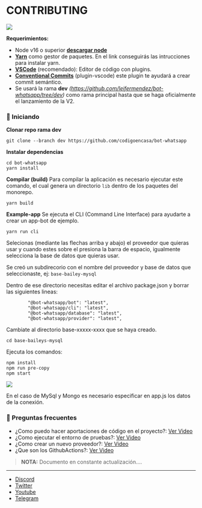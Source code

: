 # CONTRIBUTING

![](https://i.giphy.com/media/ntMt6TvalpstTIx7Ak/giphy.webp)

__Requerimientos:__
- Node v16 o superior __[descargar node](https://nodejs.org/es/download/)__
- __[Yarn](https://classic.yarnpkg.com/lang/en/docs/install/#windows-stable)__ como gestor de paquetes. En el link conseguirás las intrucciones para instalar yarn.
- __[VSCode](https://code.visualstudio.com/download)__ (recomendado): Editor de código con plugins.
- __[Conventional Commits](https://marketplace.visualstudio.com/items?itemName=vivaxy.vscode-conventional-commits&ssr=false#overview)__ (plugin-vscode) este plugin te ayudará a crear commit semántico.
- Se usará la rama __dev__ *(https://github.com/leifermendez/bot-whatsapp/tree/dev)* como rama principal hasta que se haga oficialmente el lanzamiento de la V2.

### 🚀 Iniciando

__Clonar repo rama dev__
```
git clone --branch dev https://github.com/codigoencasa/bot-whatsapp
```
__Instalar dependencias__
``` 
cd bot-whatsapp
yarn install
```

__Compilar (build)__
Para compilar la aplicación es necesario ejecutar este comando, el cual genera un directorio `lib` dentro de los paquetes del monorepo.

```
yarn build
```

__Example-app__
Se ejecuta el CLI (Command Line Interface) para ayudarte a crear un app-bot de ejemplo.
```
yarn run cli
```

Selecionas (mediante las flechas arriba y abajo) el proveedor que quieras usar y cuando estes sobre el presiona la barra de espacio, igualmente selecciona la base de datos que quieras usar.

Se creó un subdirecorio con el nombre del proveedor y base de datos que seleccionaste, ej: `base-bailey-mysql`

Dentro de ese directorio necesitas editar el archivo package.json y borrar las siguientes lineas:
```
        "@bot-whatsapp/bot": "latest",
        "@bot-whatsapp/cli": "latest",
        "@bot-whatsapp/database": "latest",
        "@bot-whatsapp/provider": "latest",
```

Cambiate al directorio base-xxxxx-xxxx que se haya creado.
```
cd base-baileys-mysql
```
Ejecuta los comandos:
```
npm install
npm run pre-copy
npm start
```

<!-- __Seguir instrucciones__
En la consola encontraras los pasos a seguir -->

![](https://i.imgur.com/dC6lEwy.png)

En el caso de MySql y Mongo es necesario especificar en app.js los datos de la conexión.

### 🤔 Preguntas frecuentes
- ¿Como puedo hacer aportaciones de código en el proyecto?: [Ver Video](https://youtu.be/Lxt8Acob6aU)
- ¿Como ejecutar el entorno de pruebas?: [Ver Video](https://youtu.be/Mf9V-dloBfk)
- ¿Como crear un nuevo proveedor?: [Ver Video](https://youtu.be/cahK9zH3SI8)
- ¿Que son los GithubActions?: [Ver Video](https://youtu.be/nYBEBFKLiqw)


> __NOTA:__ Documento en constante actualización....

------
-   [Discord](https://link.codigoencasa.com/DISCORD)
-   [Twitter](https://twitter.com/leifermendez)
-   [Youtube](https://www.youtube.com/watch?v=5lEMCeWEJ8o&list=PL_WGMLcL4jzWPhdhcUyhbFU6bC0oJd2BR)
-   [Telegram](https://t.me/leifermendez)
